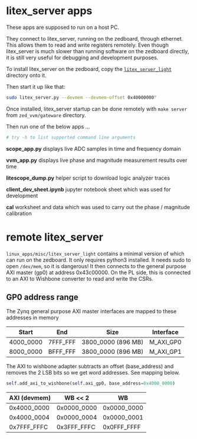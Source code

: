 # litex_server apps

These apps are supposed to run on a host PC.

They connect to litex_server, running on the zedboard, through ethernet.
This allows them to read and write registers remotely.
Even though litex_server is much slower than running software on the zedboard
directly, it is still very useful for debugging and development purposes.

To install litex_server on the zedboard,
copy the [`litex_server_light`](../linux_apps/misc/litex_server_light) directory onto it.

Then start it up like that:
```bash
sudo litex_server.py --devmem --devmem-offset 0x40000000"
```
Once installed, litex_server startup can be done remotely with `make server` from `zed_vvm/gateware` directory.

Then run one of the below apps ...

```bash
# try -h to list supported command line arguments
```
__scope_app.py__ displays live ADC samples in time and frequency domain

__vvm_app.py__ displays live phase and magnitude measurement results over time

__litescope_dump.py__ helper script to download logic analyzer traces

__client_dev_sheet.ipynb__ jupyter notebook sheet which was used for development

__cal__ worksheet and data which was used to carry out the phase / magnitude calibration


# remote litex_server
`linux_apps/misc/litex_server_light` contains a minimal version of which can run on the zedboard.
It only requires python3 installed. It needs sudo to open `/dev/mem`, so it is dangerous!
It then connects to the general purpose AXI master (gp0) at address 0x43c00000.
On the PL side, this is connected to an AXI to Wishbone converter to read and write the CSRs.

## GP0 address range
The Zynq general purpose AXI master interfaces are mapped to these addresses in memory

| Start     | End      | Size               | Interface |
| --------- | -------- | ------------------ | --------- |
| 4000_0000 | 7FFF_FFF | 3800_0000 (896 MB) | M_AXI_GP0 |
| 8000_0000 | BFFF_FFF | 3800_0000 (896 MB) | M_AXI_GP1 |

The AXI to wishbone adapter subtracts an offset (base_address) and removes the 2 LSB bits so we get word addresses.
See mapping below.

```python
self.add_axi_to_wishbone(self.axi_gp0, base_address=0x4000_0000)
```

| AXI (devmem) | WB << 2     | WB           |
| ------------ | ----------- | ------------ |
| 0x4000_0000  | 0x0000_0000 | 0x0000_0000  |
| 0x4000_0004  | 0x0000_0004 | 0x0000_0001  |
| 0x7FFF_FFFC  | 0x3FFF_FFFC | 0x0FFF_FFFF  |
